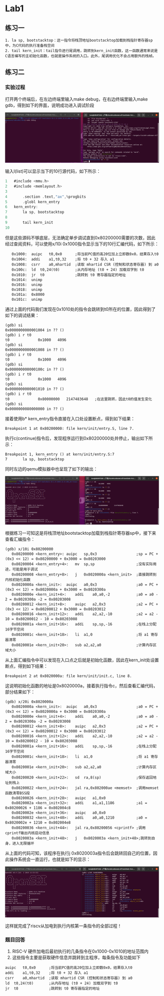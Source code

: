 # Lab1

## 练习一

 	1. la sp, bootstacktop：这一指令将栈顶地址bootstacktop加载到栈指针寄存器sp中，为C代码的执行准备栈空间
 	2. tail kern_init：tail指令进行尾调用，跳转到kern_init函数，这一函数通常来说是C语言编写的主初始化函数，也就是操作系统的入口。此外，尾调用优化不会占用额外的栈帧。

## 练习二

### 实验过程

打开两个终端后，在左边终端里输入make debug，在右边终端里输入make gdb，得到如下的界面，说明成功进入调试阶段

![](./操作系统第一次实验/2.png)

输入l(list)可以显示当下的10行源代码，如下所示：

```c
1	#include <mmu.h>
2	#include <memlayout.h>
3	
4	    .section .text,"ax",%progbits
5	    .globl kern_entry
6	kern_entry:
7	    la sp, bootstacktop
8	
9	    tail kern_init
10	
```

但是这些源码不够底层，无法确定单步调试直到0x80200000需要的次数，因此经过查阅资料，可以使用x/10i 0x1000指令显示当下的10行汇编代码，如下所示：

```assembly
   0x1000:	auipc	t0,0x0		;将当前PC值的高20位加上立即数0x0，结果存入t0
   0x1004:	addi	a1,t0,32	;将 t0 + 32 存入 a1
   0x1008:	csrr	a0,mhartid	;读取 mhartid CSR (控制和状态寄存器) 到 a0
   0x100c:	ld	t0,24(t0)		;从内存地址 (t0 + 24) 加载双字到 t0
   0x1010:	jr	t0				;跳转到 t0 寄存器指定的地址
   0x1014:	unimp
   0x1016:	unimp
   0x1018:	unimp
   0x101a:	0x8000
   0x101c:	unimp
```

通过上面的代码我们发现在0x1010处的指令会跳转到t0所在的位置，因此得到了如下的调试结果：

```assembly
(gdb) si
0x0000000000001004 in ?? ()
(gdb) i r t0
t0             0x1000	4096
(gdb) si
0x0000000000001008 in ?? ()
(gdb) i r t0
t0             0x1000	4096
(gdb) si 
0x000000000000100c in ?? ()
(gdb) i r t0
t0             0x1000	4096
(gdb) si
0x0000000000001010 in ?? ()
(gdb) i r t0
t0             0x80000000	2147483648   ;在这里跳转，因此t0的值发生变化
(gdb) si
0x0000000080000000 in ?? ()
```

接着使用b* kern_entry指令直接在入口处设置断点，得到如下结果：

```assembly
Breakpoint 1 at 0x80200000: file kern/init/entry.S, line 7.
```

执行c(continue)指令后，发现程序运行到0x80200000处并停止，输出如下所示：

```assembly
Breakpoint 1, kern_entry () at kern/init/entry.S:7
7	    la sp, bootstacktop
```

同时左边的qemu模拟器中也呈现了如下的输出：

![](./操作系统第一次实验/3.png)

根据练习一可知这是将栈顶地址bootstacktop加载到栈指针寄存器sp中，接下来查看汇编指令：

```assembly
(gdb) x/10i 0x80200000
   0x80200000 <kern_entry>:	auipc	sp,0x3					;sp = PC + (0x3 << 12) = 0x80200000 + 0x3000 = 0x80203000
   0x80200004 <kern_entry+4>:	mv	sp,sp					;没有实际用途，可能是用于调试
   0x80200008 <kern_entry+8>:	j	0x8020000a <kern_init>	;直接跳转到内核初始化函数
   0x8020000a <kern_init>:	auipc	a0,0x3					;a0 = PC + (0x3 << 12) = 0x8020000a + 0x3000 = 0x8020300a
   0x8020000e <kern_init+4>:	addi	a0,a0,-2			;a0 = a0 - 2 = 0x8020300a -2 = 0x80203008
   0x80200012 <kern_init+8>:	auipc	a2,0x3				;a2 = PC + (0x3 << 12) = 0x80200012 + 0x3000 = 0x80203012
   0x80200016 <kern_init+12>:	addi	a2,a2,-10			;a2 = a2 - 10 = 0x80200012 - 10 = 0x80203008
   0x8020001a <kern_init+16>:	addi	sp,sp,-16			;在栈上分配16字节空间
   0x8020001c <kern_init+18>:	li	a1,0					;将 a1 寄存器清零
   0x8020001e <kern_init+20>:	sub	a2,a2,a0				;计算内存区域大小
```

从上面汇编指令中可以发现在入口点之后就是初始化函数，因此在kern_init处设置断点，得到如下结果：

```assembly
Breakpoint 2 at 0x8020000a: file kern/init/init.c, line 8.
```

这说明初始化函数的地址是0x8020000a，接着执行指令c，然后查看汇编代码，部分结果如下：

```assembly
(gdb) x/20i 0x8020000a
   0x8020000a <kern_init>:	auipc	a0,0x3					;a0 = PC + (0x3 << 12) = 0x8020000a + 0x3000 = 0x8020300a
   0x8020000e <kern_init+4>:	addi	a0,a0,-2			;a0 = a0 - 2 = 0x8020300a -2 = 0x80203008
   0x80200012 <kern_init+8>:	auipc	a2,0x3				;a2 = PC + (0x3 << 12) = 0x80200012 + 0x3000 = 0x80203012
   0x80200016 <kern_init+12>:	addi	a2,a2,-10			;a2 = a2 - 10 = 0x80200012 - 10 = 0x80203008
   0x8020001a <kern_init+16>:	addi	sp,sp,-16			;在栈上分配16字节空间
   0x8020001c <kern_init+18>:	li	a1,0					;将 a1 寄存器清零
   0x8020001e <kern_init+20>:	sub	a2,a2,a0				;计算内存区域大小
   0x80200020 <kern_init+22>:	sd	ra,8(sp)				;保存返回地址到栈上
   0x80200022 <kern_init+24>:	jal	ra,0x802000ae <memset>	;调用memset函数清零BSS段
   0x80200026 <kern_init+28>:	auipc	a1,0x0				
   0x8020002a <kern_init+32>:	addi	a1,a1,1186			;a1 = 0x80200026 + 1186 = 0x802004c8
   0x8020002e <kern_init+36>:	auipc	a0,0x0				
   0x80200032 <kern_init+40>:	addi	a0,a0,1210			;a0 = 0x8020002e + 1210 = 0x802004e8
   0x80200036 <kern_init+44>:	jal	ra,0x80200056 <cprintf>	;调用cprintf输出内核启动信息
   0x8020003a <kern_init+48>:	j	0x8020003a <kern_init+48>;跳转到自身，进入无限循环
```

从上面的代码可知，该程序在执行j	0x8020003a指令后会跳转回自己的位置，因此操作系统会一直运行，也就是如下的显示：

![](./操作系统第一次实验/1.png)

这样就完成了riscv从加电到执行内核第一条指令的全部过程！

### 题目回答

1. RISC-V 硬件加电后最初执行的几条指令在0x1000-0x1010的地址范围内
2. 这些指令主要是获取硬件信息并跳转到主程序，每条指令及功能如下

```assembly
auipc	t0,0x0		;将当前PC值的高20位加上立即数0x0，结果存入t0
addi	a1,t0,32	;将 t0 + 32 存入 a1
csrr	a0,mhartid	;读取 mhartid CSR (控制和状态寄存器) 到 a0
ld	t0,24(t0)		;从内存地址 (t0 + 24) 加载双字到 t0
jr	t0				;跳转到 t0 寄存器指定的地址
```

